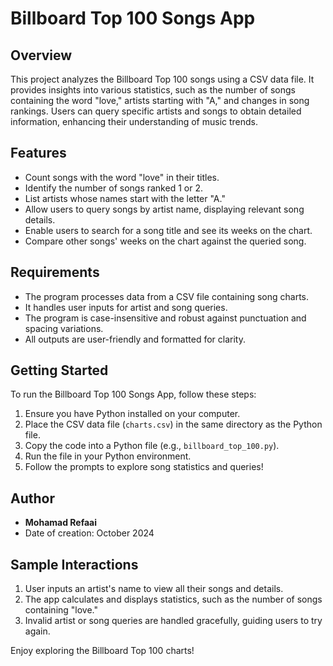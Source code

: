 # Billboard Top 100 Songs App

## Overview
This project analyzes the Billboard Top 100 songs using a CSV data file. It provides insights into various statistics, such as the number of songs containing the word "love," artists starting with "A," and changes in song rankings. Users can query specific artists and songs to obtain detailed information, enhancing their understanding of music trends.

## Features
- Count songs with the word "love" in their titles.
- Identify the number of songs ranked 1 or 2.
- List artists whose names start with the letter "A."
- Allow users to query songs by artist name, displaying relevant song details.
- Enable users to search for a song title and see its weeks on the chart.
- Compare other songs' weeks on the chart against the queried song.

## Requirements
- The program processes data from a CSV file containing song charts.
- It handles user inputs for artist and song queries.
- The program is case-insensitive and robust against punctuation and spacing variations.
- All outputs are user-friendly and formatted for clarity.

## Getting Started
To run the Billboard Top 100 Songs App, follow these steps:
1. Ensure you have Python installed on your computer.
2. Place the CSV data file (`charts.csv`) in the same directory as the Python file.
3. Copy the code into a Python file (e.g., `billboard_top_100.py`).
4. Run the file in your Python environment.
5. Follow the prompts to explore song statistics and queries!

## Author
- **Mohamad Refaai**
- Date of creation: October 2024

## Sample Interactions
1. User inputs an artist's name to view all their songs and details.
2. The app calculates and displays statistics, such as the number of songs containing "love."
3. Invalid artist or song queries are handled gracefully, guiding users to try again.

Enjoy exploring the Billboard Top 100 charts!
